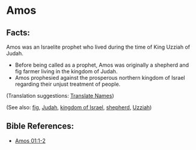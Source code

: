 # Amos #

## Facts: ##

Amos was an Israelite prophet who lived during the time of King Uzziah of Judah.

* Before being called as a prophet, Amos was originally a shepherd and fig farmer living in the kingdom of Judah.
* Amos prophesied against the prosperous northern kingdom of Israel regarding their unjust treatment of people.

(Translation suggestions: [Translate Names](en/ta-vol1/translate/man/translate-names))

(See also: [fig](../other/fig.md), [Judah](../other/judah.md), [kingdom of Israel](../other/kingdomofisrael.md), [shepherd](../other/shepherd.md), [Uzziah](../other/uzziah.md))

## Bible References: ##

* [Amos 01:1-2](en/tn/amo/help/01/01)